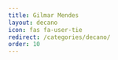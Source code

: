 ```yaml
---
title: Gilmar Mendes
layout: decano
icon: fas fa-user-tie
redirect: /categories/decano/
order: 10
---
```

